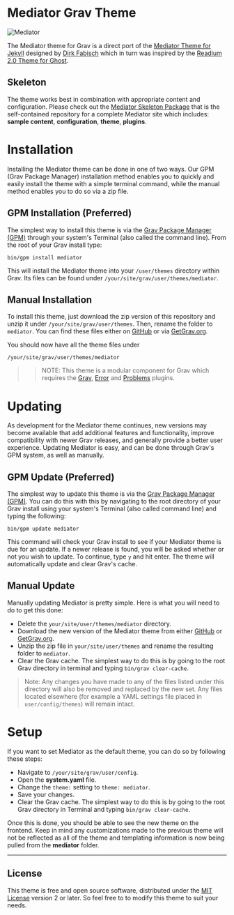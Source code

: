 # Mediator Grav Theme

![Mediator](assets/readme_1.png)

The Mediator theme for Grav is a direct port of the [Mediator Theme for Jekyll](https://github.com/dirkfabisch/mediator) designed by [Dirk Fabisch](http://blog.base68.com/about/) which in turn was inspired by the [Readium 2.0 Theme for Ghost](http://www.svenread.com/readium-ghost-theme/).

## Skeleton

The theme works best in combination with appropriate content and configuration. Please check out the [Mediator Skeleton Package](https://github.com/getgrav/grav-skeleton-mediator-site) that is the self-contained repository for a complete Mediator site which includes: **sample content**, **configuration**, **theme**, **plugins**.

# Installation

Installing the Mediator theme can be done in one of two ways. Our GPM (Grav Package Manager) installation method enables you to quickly and easily install the theme with a simple terminal command, while the manual method enables you to do so via a zip file. 

## GPM Installation (Preferred)

The simplest way to install this theme is via the [Grav Package Manager (GPM)](http://learn.getgrav.org/advanced/grav-gpm) through your system's Terminal (also called the command line).  From the root of your Grav install type:

    bin/gpm install mediator

This will install the Mediator theme into your `/user/themes` directory within Grav. Its files can be found under `/your/site/grav/user/themes/mediator`.

## Manual Installation

To install this theme, just download the zip version of this repository and unzip it under `/your/site/grav/user/themes`. Then, rename the folder to `mediator`. You can find these files either on [GitHub](https://github.com/getgrav/grav-theme-mediator) or via [GetGrav.org](http://getgrav.org/downloads/themes).

You should now have all the theme files under

    /your/site/grav/user/themes/mediator

>> NOTE: This theme is a modular component for Grav which requires the [Grav](http://github.com/getgrav/grav), [Error](https://github.com/getgrav/grav-theme-error) and [Problems](https://github.com/getgrav/grav-plugin-problems) plugins.

# Updating

As development for the Mediator theme continues, new versions may become available that add additional features and functionality, improve compatibility with newer Grav releases, and generally provide a better user experience. Updating Mediator is easy, and can be done through Grav's GPM system, as well as manually.

## GPM Update (Preferred)

The simplest way to update this theme is via the [Grav Package Manager (GPM)](http://learn.getgrav.org/advanced/grav-gpm). You can do this with this by navigating to the root directory of your Grav install using your system's Terminal (also called command line) and typing the following:

    bin/gpm update mediator

This command will check your Grav install to see if your Mediator theme is due for an update. If a newer release is found, you will be asked whether or not you wish to update. To continue, type `y` and hit enter. The theme will automatically update and clear Grav's cache.

## Manual Update

Manually updating Mediator is pretty simple. Here is what you will need to do to get this done:

* Delete the `your/site/user/themes/mediator` directory.
* Download the new version of the Mediator theme from either [GitHub](https://github.com/getgrav/grav-plugin-mediator) or [GetGrav.org](http://getgrav.org/downloads/themes#extras).
* Unzip the zip file in `your/site/user/themes` and rename the resulting folder to `mediator`.
* Clear the Grav cache. The simplest way to do this is by going to the root Grav directory in terminal and typing `bin/grav clear-cache`.

> Note: Any changes you have made to any of the files listed under this directory will also be removed and replaced by the new set. Any files located elsewhere (for example a YAML settings file placed in `user/config/themes`) will remain intact.

# Setup

If you want to set Mediator as the default theme, you can do so by following these steps:

* Navigate to `/your/site/grav/user/config`.
* Open the **system.yaml** file.
* Change the `theme:` setting to `theme: mediator`.
* Save your changes.
* Clear the Grav cache. The simplest way to do this is by going to the root Grav directory in Terminal and typing `bin/grav clear-cache`.

Once this is done, you should be able to see the new theme on the frontend. Keep in mind any customizations made to the previous theme will not be reflected as all of the theme and templating information is now being pulled from the **mediator** folder.

---

## License

This theme is free and open source software, distributed under the [MIT License](/LICENSE) version 2 or later. So feel free to to modify this theme to suit your needs.
